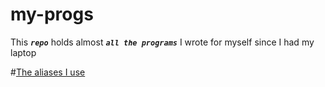 # my-progs
This _**`repo`**_ holds almost _**`all the programs`**_ I wrote for myself since I had my laptop

#<a href="alias.md">The aliases I use</a>
